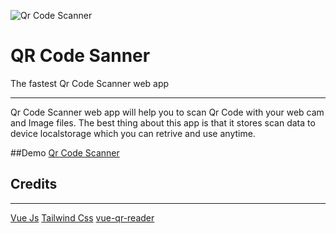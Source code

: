 ![Qr Code Scanner](https://i.ibb.co/zHKSYFV/qr-code-scanner.jpg)

# QR Code Sanner
The fastest Qr Code Scanner web app

---

Qr Code Scanner web app will help you to scan Qr Code with your web cam and Image files. The best thing about this app is that it stores scan data to device localstorage which you can retrive and use anytime.

##Demo
[Qr Code Scanner](https://qrcodescanner.net)

## Credits 

---
[Vue Js](https://vuejs.org/)
[Tailwind Css](https://tailwindcss.com/)
[vue-qr-reader](https://github.com/gruhn/vue-qrcode-reader)